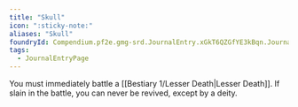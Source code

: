 ```yaml
---
title: "Skull"
icon: ":sticky-note:"
aliases: "Skull"
foundryId: Compendium.pf2e.gmg-srd.JournalEntry.xGkT6QZGfYE3kBqn.JournalEntryPage.waIKMaOKN5wgjmo5
tags:
  - JournalEntryPage
---
```

You must immediately battle a [[Bestiary 1/Lesser Death|Lesser Death]]. If slain in the battle, you can never be revived, except by a deity.